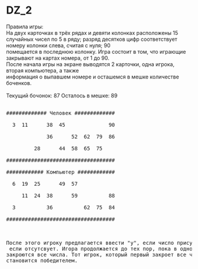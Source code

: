 # DZ_2
Правила игры:<br/>
На двух карточках в трёх рядах и девяти колонках расположены 15 случайных чисел по 5 в ряду; разряд десятков цифр соответствует номеру колонки слева, считая с нуля; 90 <br/>помещается в последнюю колонку. Игра состоит в том, что играющие закрывают на картах номера, от 1 до 90.<br/>
После начала игры на экране выводятся 2 карточки, одна игрока, вторая компьютера, а также<br/> информация о выпавшем номере и осташемся в мешке количестве боченков.<br/>
<br/>
Текущий бочонок: 87 Осталось в мешке: 89<br/>
<br/>
<pre>
############# Человек #############<br/>
  3  11      38  45              90<br/>
             36      52  62  79  86<br/>
         28      44  58  65  75    <br/>
###################################<br/>
############ Компьютер ############<br/>
  6  19  25      49  57            <br/>
     11  24  38      59          88<br/>
  3          36          62  75  84<br/>
###################################<br/>
<br/>
После этого игроку предлагается ввести "y", если число присутсвует в его карточке или "n",<br/> если отсутсвует. Игора продолжается до тех пор, пока в одной из карточек не <br/>закроются все числа. Тот игрок, который первый закроет все числа в своей карточке <br/>становится победителем.<br/>

